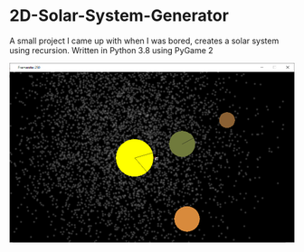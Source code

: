 # 2D-Solar-System-Generator
A small project I came up with when I was bored, creates a solar system using recursion. Written in Python 3.8 using PyGame 2

<img src="https://raw.githubusercontent.com/hamolicious/2D-Solar-System-Generator/master/Screenshots/Capture.PNG">
